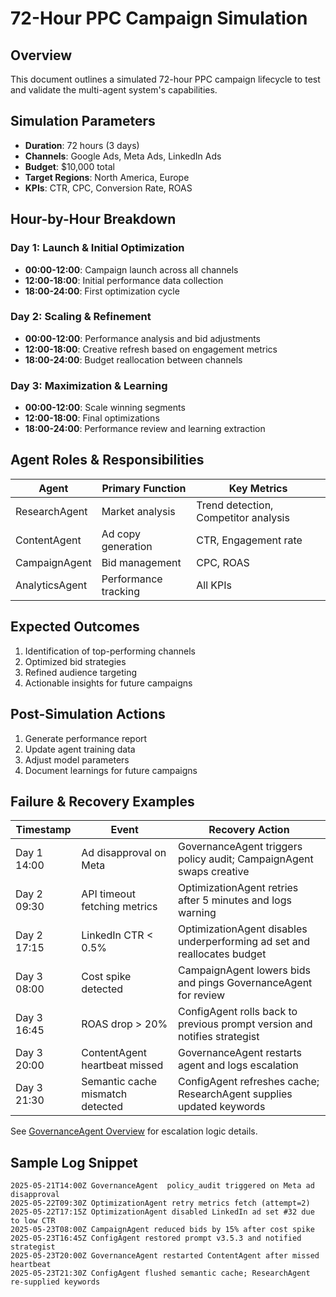 # 72-Hour PPC Campaign Simulation

## Overview
This document outlines a simulated 72-hour PPC campaign lifecycle to test and validate the multi-agent system's capabilities.

## Simulation Parameters
- **Duration**: 72 hours (3 days)
- **Channels**: Google Ads, Meta Ads, LinkedIn Ads
- **Budget**: $10,000 total
- **Target Regions**: North America, Europe
- **KPIs**: CTR, CPC, Conversion Rate, ROAS

## Hour-by-Hour Breakdown

### Day 1: Launch & Initial Optimization
- **00:00-12:00**: Campaign launch across all channels
- **12:00-18:00**: Initial performance data collection
- **18:00-24:00**: First optimization cycle

### Day 2: Scaling & Refinement
- **00:00-12:00**: Performance analysis and bid adjustments
- **12:00-18:00**: Creative refresh based on engagement metrics
- **18:00-24:00**: Budget reallocation between channels

### Day 3: Maximization & Learning
- **00:00-12:00**: Scale winning segments
- **12:00-18:00**: Final optimizations
- **18:00-24:00**: Performance review and learning extraction

## Agent Roles & Responsibilities

| Agent | Primary Function | Key Metrics |
|-------|-----------------|-------------|
| ResearchAgent | Market analysis | Trend detection, Competitor analysis |
| ContentAgent | Ad copy generation | CTR, Engagement rate |
| CampaignAgent | Bid management | CPC, ROAS |
| AnalyticsAgent | Performance tracking | All KPIs |

## Expected Outcomes
1. Identification of top-performing channels
2. Optimized bid strategies
3. Refined audience targeting
4. Actionable insights for future campaigns

## Post-Simulation Actions
1. Generate performance report
2. Update agent training data
3. Adjust model parameters
4. Document learnings for future campaigns

## Failure & Recovery Examples

| Timestamp | Event | Recovery Action |
|-----------|-------|-----------------|
| Day 1 14:00 | Ad disapproval on Meta | GovernanceAgent triggers policy audit; CampaignAgent swaps creative |
| Day 2 09:30 | API timeout fetching metrics | OptimizationAgent retries after 5 minutes and logs warning |
| Day 2 17:15 | LinkedIn CTR < 0.5% | OptimizationAgent disables underperforming ad set and reallocates budget |
| Day 3 08:00 | Cost spike detected | CampaignAgent lowers bids and pings GovernanceAgent for review |
| Day 3 16:45 | ROAS drop > 20% | ConfigAgent rolls back to previous prompt version and notifies strategist |
| Day 3 20:00 | ContentAgent heartbeat missed | GovernanceAgent restarts agent and logs escalation |
| Day 3 21:30 | Semantic cache mismatch detected | ConfigAgent refreshes cache; ResearchAgent supplies updated keywords |

See [GovernanceAgent Overview](../governance_agent_overview.md) for escalation logic details.

## Sample Log Snippet

```text
2025-05-21T14:00Z GovernanceAgent  policy_audit triggered on Meta ad disapproval
2025-05-22T09:30Z OptimizationAgent retry metrics fetch (attempt=2)
2025-05-22T17:15Z OptimizationAgent disabled LinkedIn ad set #32 due to low CTR
2025-05-23T08:00Z CampaignAgent reduced bids by 15% after cost spike
2025-05-23T16:45Z ConfigAgent restored prompt v3.5.3 and notified strategist
2025-05-23T20:00Z GovernanceAgent restarted ContentAgent after missed heartbeat
2025-05-23T21:30Z ConfigAgent flushed semantic cache; ResearchAgent re-supplied keywords
```
